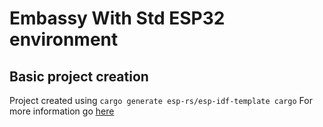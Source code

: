 # Embassy With Std ESP32 environment

## Basic project creation

Project created using `cargo generate esp-rs/esp-idf-template cargo`
For more information go [here](https://github.com/esp-rs/esp-idf-template)


